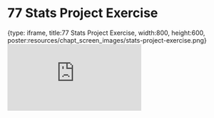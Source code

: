 # 77 Stats Project Exercise
 
{type: iframe, title:77 Stats Project Exercise, width:800, height:600, poster:resources/chapt_screen_images/stats-project-exercise.png}
![](https://datatrail-jhu.github.io/DataTrail/no_toc/stats-project-exercise.html)
 

 

